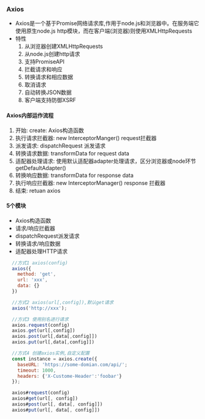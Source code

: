 ### Axios
- Axios是一个基于Promise网络请求库,作用于node.js和浏览器中。在服务端它使用原生node.js http模块，而在客户端(浏览器)则使用XMLHttpRequests
- 特性
  1. 从浏览器创建XMLHttpRequests
  2. 从node.js创建http请求
  3. 支持PromiseAPI
  4. 拦截请求和响应
  5. 转换请求和相应数据
  6. 取消请求
  7. 自动转换JSON数据
  8. 客户端支持防御XSRF

#### Axios内部运作流程
1. 开始: create: Axios构造函数
2. 执行请求拦截器: new InterceptorManger() request拦截器
3. 派发请求: dispatchRequest 派发请求
4. 转换请求数据: transformData for request data
5. 适配器处理请求: 使用默认适配器adapter处理请求，区分浏览器或node环节 getDefaultAdapter()
6. 转换响应数据: transformData for response data
7. 执行响应拦截器: new InterceptorManager() response 拦截器
8. 结束: retuan axios

#### 5个模块
- Axios构造函数
- 请求/响应拦截器
- dispatchRequest派发请求
- 转换请求/响应数据
- 适配器处理HTTP请求

```js
  //方式1 axios(config)
  axios({
    method: 'get',
    url: 'xxx',
    data: {}
  })

  //方式2 axios(url[,config]),默认get请求
  axios('http://xxx');

  //方式3 使用别名进行请求
  axios.request(config)
  axios.get(url[,config])
  axios.post(url[,data[,config]])
  axios.put(url[,data[,config]])

  //方式4 创建axios实例,自定义配置
  const instance = axios.create({
    baseURL: 'https://some-domian.com/api/';
    timeout: 1000,
    headers: {'X-Custome-Header':'foobar'}
  });

  axios#request(config)
  axios#get(url[, config])
  axios#post(url[, data[, config]])
  axios#put(url[, data[, config]])
  
```
